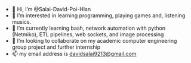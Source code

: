 - 👋 Hi, I’m @Salai-David-Poi-Hlan
- 👀 I’m interested in learning programming, playing games and, listening musics. 
- 🌱 I’m currently learning bash, network automation with python (Netmiko), ETL pipelines, web sockets, and image processing
- 💞️ I’m looking to collaborate on my academic computer engineering group project and further internship
- 📫 my email address is davidsalai9213@gmail.com

<!---
Salai-David-Poi-Hlan/Salai-David-Poi-Hlan is a ✨ special ✨ repository because its `README.md` (this file) appears on your GitHub profile.
You can click the Preview link to take a look at your changes.
--->
